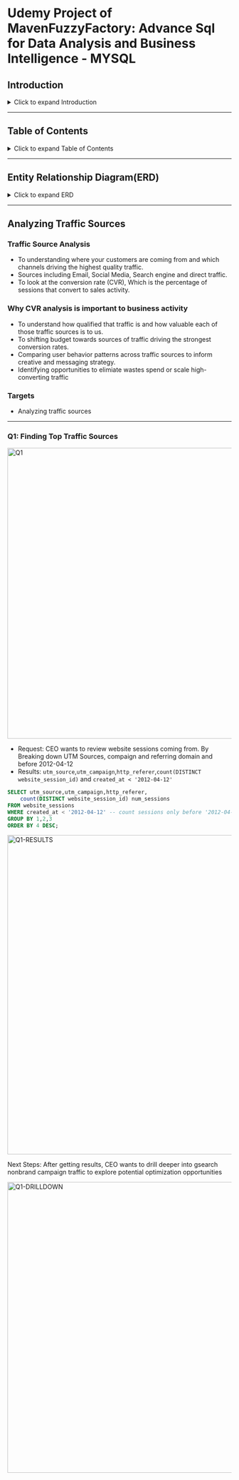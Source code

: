 # Udemy Project of MavenFuzzyFactory: Advance Sql for Data Analysis and Business Intelligence - MYSQL

## Introduction

<details> 
<summary>
Click to expand Introduction
	
</summary>

**THE SITUATION** 

You’ve just been hired as an eCommerce Database Analyst for Maven Fuzzy Factory, an online retailer which has just launched their first product.

**THE BRIEF**

As a member of the startup team, you will work with the CEO, the Head of Marketing, and the Website Manager to help steer the business. 

You will analyze and optimize marketing channels, measure and test website conversion performance, and use data to understand the impact of new product launches.

**THE OBJECTIVE**

Use SQL to:
- Access and explore the Maven Fuzzy Factory database
- Become the data expert for the company, and the go-to person for mission critical analyses
- Analyze and optimize the business’ marketing channels, website, and product portfolio

</details> 

***


## Table of Contents

<details> 
<summary>
Click to expand Table of Contents
	
</summary>

- Entity Relationship Diagram(ERD)
- Analyzing Traffic Sources
- Analyzing Website Performances
- Mid-Course Project
- Analysis for Channel Portfolio Management
- Analyzing Business Patterns and Seasonality
- Product Analysis
- User Analysis
- Final Project

</details> 

***

## Entity Relationship Diagram(ERD)
<details> 
<summary>
Click to expand ERD
	
</summary>

<img width="838" alt="ERD" src="https://user-images.githubusercontent.com/69760533/232990175-14806d00-ea98-46e9-84f5-f89c1ad9d5dd.png">

***

⬇️`order_item_refunds` - 

<img width="908" alt="order_item_refunds" src="https://user-images.githubusercontent.com/69760533/232990286-fbd0ba03-fd9f-42c3-ac6a-3bf2000ec42e.png">

***

⬇️`order_items` -

<img width="1201" alt="order_items" src="https://user-images.githubusercontent.com/69760533/232990353-59711233-6b95-4248-8b52-7fd107820313.png">

***

⬇️`orders` - 

<img width="1384" alt="orders" src="https://user-images.githubusercontent.com/69760533/232990361-9310e7df-5833-4b4b-891f-465e5ec8cd19.png">

***

⬇️`products` -

<img width="611" alt="products" src="https://user-images.githubusercontent.com/69760533/232990381-9cf0e902-0c4b-4eae-9492-c493f1280caf.png">

***

⬇️`website_pageviews` - 

<img width="673" alt="website_pageviews" src="https://user-images.githubusercontent.com/69760533/232990397-13b6c6de-71c0-4754-a3d4-d7d276e0d050.png">

***

⬇️`website_sessions` - 

<img width="1700" alt="website_sessions" src="https://user-images.githubusercontent.com/69760533/232990415-3f384165-355b-4d1c-8f16-90d129584571.png">

***

</details> 

***

## Analyzing Traffic Sources

### Traffic Source Analysis

- To understanding where your customers are coming from and which channels driving the highest quality traffic.
- Sources including Email, Social Media, Search engine and direct traffic.
- To look at the conversion rate (CVR), Which is the percentage of sessions that convert to sales activity.

### Why CVR analysis is important to business activity
- To understand how qualified that traffic is and how valuable each of those traffic sources is to us.
- To shifting budget towards sources of traffic driving the strongest conversion rates.
- Comparing user behavior patterns across traffic sources to inform creative and messaging strategy.
- Identifying opportunities to elimiate wastes spend or scale high-converting traffic

### Targets
- Analyzing traffic sources

***

### Q1: Finding Top Traffic Sources

<img width="652" alt="Q1" src="https://user-images.githubusercontent.com/69760533/233090487-058b9847-2364-4036-82af-b7f9f635de0d.png">


- Request: CEO wants to review website sessions coming from. By Breaking down UTM Sources, compaign and referring domain and before 2012-04-12
- Results: `utm_source`,`utm_campaign`,`http_referer`,`count(DISTINCT website_session_id)` and `created_at < '2012-04-12'`

```SQL
SELECT utm_source,utm_campaign,http_referer,
    count(DISTINCT website_session_id) num_sessions
FROM website_sessions
WHERE created_at < '2012-04-12' -- count sessions only before '2012-04-12'
GROUP BY 1,2,3 
ORDER BY 4 DESC;
```

<img width="716" alt="Q1-RESULTS" src="https://user-images.githubusercontent.com/69760533/233090687-1da1ca4a-9e3f-4431-adb4-e6ff9ec9e29f.png">

Next Steps:
After getting results, CEO wants to drill deeper into gsearch nonbrand campaign traffic to explore potential optimization opportunities

<img width="652" alt="Q1-DRILLDOWN" src="https://user-images.githubusercontent.com/69760533/233090729-e9cf84bf-4587-47bf-9f2e-af187d616301.png">

